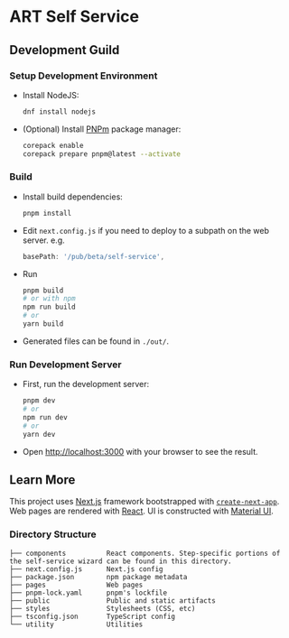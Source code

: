 # ART Self Service

## Development Guild
### Setup Development Environment
- Install NodeJS:
  ```sh
  dnf install nodejs
  ```
- (Optional) Install [PNPm](https://pnpm.io/) package manager:
  ```sh
  corepack enable
  corepack prepare pnpm@latest --activate
  ```
### Build
- Install build dependencies:
  ```sh
  pnpm install
  ```

- Edit `next.config.js` if you need to deploy to a subpath on the web server. e.g.
  ```js
  basePath: '/pub/beta/self-service',
  ```
- Run
    ```sh
    pnpm build
    # or with npm
    npm run build
    # or
    yarn build
    ```
- Generated files can be found in `./out/`.
### Run Development Server

- First, run the development server:

    ```bash
    pnpm dev
    # or
    npm run dev
    # or
    yarn dev
    ```

- Open [http://localhost:3000](http://localhost:3000) with your browser to see the result.

## Learn More

This project uses [Next.js](https://nextjs.org/) framework bootstrapped with [`create-next-app`](https://github.com/vercel/next.js/tree/canary/packages/create-next-app). Web pages are rendered with [React](https://reactjs.org/). UI is constructed with [Material UI](https://mui.com/material-ui/getting-started/overview/).

### Directory Structure
```
├── components          React components. Step-specific portions of the self-service wizard can be found in this directory.
├── next.config.js      Next.js config
├── package.json        npm package metadata
├── pages               Web pages
├── pnpm-lock.yaml      pnpm's lockfile
├── public              Public and static artifacts
├── styles              Stylesheets (CSS, etc)
├── tsconfig.json       TypeScript config
└── utility             Utilities
```
